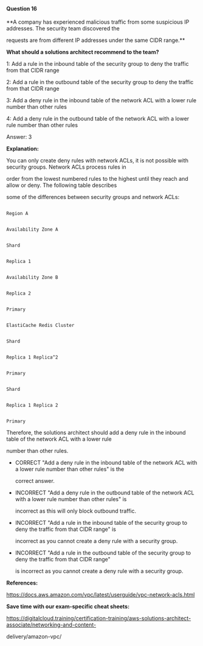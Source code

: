#### Question  16


**A company has experienced malicious traffic from some suspicious IP addresses. The security team discovered the

requests are from different IP addresses under the same CIDR range.**


**What should a solutions architect recommend to the team?**


1: Add a rule in the inbound table of the security group to deny the traffic from that CIDR range


2: Add a rule in the outbound table of the security group to deny the traffic from that CIDR range


3: Add a deny rule in the inbound table of the network ACL with a lower rule number than other rules


4: Add a deny rule in the outbound table of the network ACL with a lower rule number than other rules


Answer: 3


**Explanation:**


You can only create deny rules with network ACLs, it is not possible with security groups. Network ACLs process rules in

order from the lowest numbered rules to the highest until they reach and allow or deny. The following table describes

some of the differences between security groups and network ACLs:


```

Region A

```


```

Availability Zone A

```


```

Shard

```


```

Replica 1

```


```

Availability Zone B

```


```

Replica 2

```


```

Primary

```


```

ElastiCache Redis Cluster

```


```

Shard

```


```

Replica 1 Replica^2

```


```

Primary

```


```

Shard

```


```

Replica 1 Replica 2

```


```

Primary

```


Therefore, the solutions architect should add a deny rule in the inbound table of the network ACL with a lower rule

number than other rules.


- CORRECT "Add a deny rule in the inbound table of the network ACL with a lower rule number than other rules" is the

  correct answer.


- INCORRECT "Add a deny rule in the outbound table of the network ACL with a lower rule number than other rules" is

  incorrect as this will only block outbound traffic.


- INCORRECT "Add a rule in the inbound table of the security group to deny the traffic from that CIDR range" is

  incorrect as you cannot create a deny rule with a security group.


- INCORRECT "Add a rule in the outbound table of the security group to deny the traffic from that CIDR range"

  is incorrect as you cannot create a deny rule with a security group.


**References:**


https://docs.aws.amazon.com/vpc/latest/userguide/vpc-network-acls.html


**Save time with our exam-specific cheat sheets:**


https://digitalcloud.training/certification-training/aws-solutions-architect-associate/networking-and-content-

delivery/amazon-vpc/

